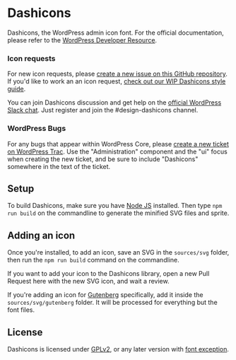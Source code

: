 # Dashicons

Dashicons, the WordPress admin icon font. For the official documentation, please refer to the [WordPress Developer Resource](https://developer.wordpress.org/resource/dashicons/).


### Icon requests

For new icon requests, please [create a new issue on this GitHub repository](https://github.com/WordPress/dashicons/issues/new). If you'd like to work an an icon request, [check out our WIP Dashicons style guide](https://make.wordpress.org/design/dashicons-style-guide/).

You can join Dashicons discussion and get help on the [official WordPress Slack chat](https://make.wordpress.org/chat/). Just register and join the #design-dashicons channel.


### WordPress Bugs

For any bugs that appear within WordPress Core, please [create a new ticket on WordPress Trac](https://core.trac.wordpress.org/newticket). Use the "Administration" component and the "ui" focus when creating the new ticket, and be sure to include "Dashicons" somewhere in the text of the ticket.


## Setup

To build Dashicons, make sure you have <a href="https://nodejs.org">Node JS</a> installed. Then type `npm run build` on the commandline to generate the minified SVG files and sprite.


## Adding an icon

Once you're installed, to add an icon, save an SVG in the `sources/svg` folder, then run the `npm run build` command on the commandline.

If you want to add your icon to the Dashicons library, open a new Pull Request here with the new SVG icon, and wait a review.

If you're adding an icon for [Gutenberg](https://github.com/WordPress/gutenberg/) specifically, add it inside the `sources/svg/gutenberg` folder. It will be processed for everything but the font files.


## License

Dashicons is licensed under [GPLv2](http://www.gnu.org/licenses/gpl-2.0.html), or any later version with [font exception](http://www.gnu.org/licenses/gpl-faq.html#FontException).
